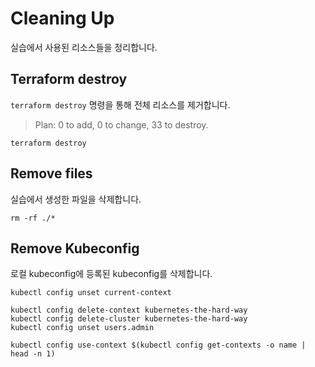 # **Cleaning Up**

실습에서 사용된 리소스들을 정리합니다.

## Terraform destroy

`terraform destroy` 명령을 통해 전체 리소스를 제거합니다.

> Plan: 0 to add, 0 to change, 33 to destroy.

```
terraform destroy
```

## Remove files

실습에서 생성한 파일을 삭제합니다.

```
rm -rf ./*
```

## Remove Kubeconfig

로컬 kubeconfig에 등록된 kubeconfig를 삭제합니다.

```
kubectl config unset current-context

kubectl config delete-context kubernetes-the-hard-way
kubectl config delete-cluster kubernetes-the-hard-way
kubectl config unset users.admin

kubectl config use-context $(kubectl config get-contexts -o name | head -n 1)
```
